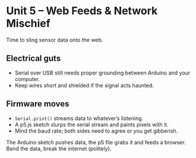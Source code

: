 # Unit 5 – Web Feeds & Network Mischief

Time to sling sensor data onto the web.

## Electrical guts

- Serial over USB still needs proper grounding between Arduino and your computer.
- Keep wires short and shielded if the signal acts haunted.

## Firmware moves

- `Serial.print()` streams data to whatever’s listening.
- A p5.js sketch slurps the serial stream and paints pixels with it.
- Mind the baud rate; both sides need to agree or you get gibberish.

The Arduino sketch pushes data, the p5 file grabs it and feeds a browser. Bend the data, break the internet (politely).
